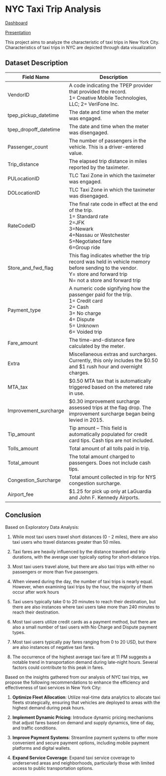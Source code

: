 # NYC Taxi Trip Analysis

[Dashboard](https://lookerstudio.google.com/reporting/72b3cf92-b1f6-477e-92f6-dc76135a2bb4)

[Presentation](https://www.canva.com/design/DAF_6YPs4dM/BaX6P6Nvs9AmFLx_oemNjg/edit?utm_content=DAF_6YPs4dM&utm_campaign=designshare&utm_medium=link2&utm_source=sharebutton)

This project aims to analyze the characteristic of taxi trips in New York City. Characteristics of taxi trips in NYC are depicted through data visualization

## Dataset Description

| Field Name             | Description                                                                                      |
|------------------------|--------------------------------------------------------------------------------------------------|
| VendorID               | A code indicating the TPEP provider that provided the record. <br>1= Creative Mobile Technologies, LLC; 2= VeriFone Inc.                                           |
| tpep_pickup_datetime   | The date and time when the meter was engaged.                                                    |
| tpep_dropoff_datetime  | The date and time when the meter was disengaged.                                                  |
| Passenger_count        | The number of passengers in the vehicle. This is a driver-entered value.                          |
| Trip_distance          | The elapsed trip distance in miles reported by the taximeter.                                     |
| PULocationID           | TLC Taxi Zone in which the taximeter was engaged.                                                 |
| DOLocationID           | TLC Taxi Zone in which the taximeter was disengaged.                                               |
| RateCodeID             | The final rate code in effect at the end of the trip.  <br> 1= Standard rate<br>2=JFK<br>3=Newark<br>4=Nassau or Westchester<br>5=Negotiated fare<br>6=Group ride 
| Store_and_fwd_flag     | This flag indicates whether the trip record was held in vehicle memory before sending to the vendor.<br>Y= store and forward trip<br>N= not a store and forward trip                                      |
| Payment_type           | A numeric code signifying how the passenger paid for the trip.<br>1= Credit card<br>2= Cash<br>3= No charge<br>4= Dispute<br>5= Unknown<br>6= Voided trip          |
| Fare_amount            | The time-and-distance fare calculated by the meter.                                                |
| Extra                  | Miscellaneous extras and surcharges. Currently, this only includes the $0.50 and $1 rush hour and overnight charges. |
| MTA_tax                | $0.50 MTA tax that is automatically triggered based on the metered rate in use.                  |
| Improvement_surcharge  | $0.30 improvement surcharge assessed trips at the flag drop. The improvement surcharge began being levied in 2015. |
| Tip_amount             | Tip amount – This field is automatically populated for credit card tips. Cash tips are not included. |
| Tolls_amount           | Total amount of all tolls paid in trip.                                                          |
| Total_amount           | The total amount charged to passengers. Does not include cash tips.                                |
| Congestion_Surcharge   | Total amount collected in trip for NYS congestion surcharge.                                       |
| Airport_fee            | $1.25 for pick up only at LaGuardia and John F. Kennedy Airports.                                 |

## Conclusion

Based on Exploratory Data Analysis: 

1. While most taxi users travel short distances (0 - 2 miles), there are also taxi users who travel distances greater than 50 miles. 

2. Taxi fares are heavily influenced by the distance traveled and trip durations, with the average user typically opting for short-distance trips.

3. Most taxi users travel alone, but there are also taxi trips with either no passengers or more than five passengers.

4. When viewed during the day, the number of taxi trips is nearly equal. However, when examining taxi trips by the hour, the majority of them occur after work hours

5. Taxi users typically take 0 to 20 minutes to reach their destination, but there are also instances where taxi users take more than 240 minutes to reach their destination.

6. Most taxi users utilize credit cards as a payment method, but there are also a small number of taxi users with No Charge and Dispute payment types.

7. Most taxi users typically pay fares ranging from 0 to 20 USD, but there are also instances of negative taxi fares.

8. The occurrence of the highest average taxi fare at 11 PM suggests a notable trend in transportation demand during late-night hours. Several factors could contribute to this peak in fares.

Based on the insights gathered from our analysis of NYC taxi trips, we propose the following recommendations to enhance the efficiency and effectiveness of taxi services in New York City:

1. **Optimize Fleet Allocation**: Utilize real-time data analytics to allocate taxi fleets strategically, ensuring that vehicles are deployed to areas with the highest demand during peak hours. 

2. **Implement Dynamic Pricing**: Introduce dynamic pricing mechanisms that adjust fares based on demand and supply dynamics, time of day, and traffic conditions. 

3. **Improve Payment Systems**: Streamline payment systems to offer more convenient and secure payment options, including mobile payment platforms and digital wallets.

4. **Expand Service Coverage**: Expand taxi service coverage to underserved areas and neighborhoods, particularly those with limited access to public transportation options. 
